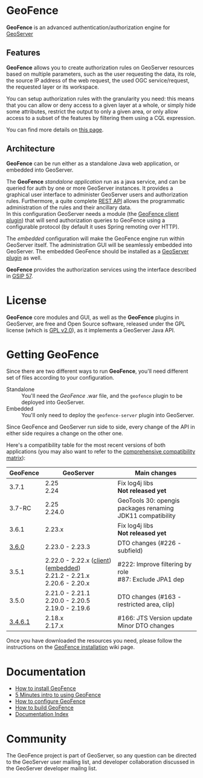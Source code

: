 GeoFence
==================================================

**GeoFence** is an advanced authentication/authorization engine for [GeoServer](http://www.geoserver.org) 

Features
--------------------------------------------------

**GeoFence** allows you to create authorization rules on GeoServer resources based on multiple parameters, such as the user requesting the data, its role, the source IP address of the web request, the used OGC service/request, the requested layer or its workspace.

You can setup authorization rules with the granularity you need: this means that you can allow or deny access to a given layer at a whole, or simply hide some attributes, restrict the output to only a given area, or only allow access to a subset of the features by filtering them using a CQL expression. 

You can find more details on [this page](https://github.com/geoserver/geofence/wiki/Main-concepts#rules).

Architecture
--------------------------------------------------

**GeoFence** can be run either as a standalone Java web application, or embedded into GeoServer.

The **GeoFence** *standalone application* run as a java service, and can be queried for auth by one or more GeoServer instances.
It provides a graphical user interface to administer GeoServer users and authorization rules. 
Furthermore, a quite complete [REST API](https://github.com/geoserver/geofence/wiki/REST-API) allows the programmatic administration of the rules and their ancillary data.  
In this configuration GeoServer needs a module (the [GeoFence client plugin](https://github.com/geoserver/geoserver/tree/main/src/extension/geofence/geofence)) that will send authorization queries to GeoFence using a configurable protocol (by default it uses Spring remoting over HTTP).

The *embedded* configuration will make the GeoFence engine run within GeoServer itself. The administration GUI will be seamlessly embedded into GeoServer. The embedded GeoFence should be installed as a [GeoServer plugin](https://github.com/geoserver/geoserver/tree/main/src/extension/geofence/geofence-server) as well.

**GeoFence** provides the authorization services using the interface described in [GSIP 57](http://geoserver.org/display/GEOS/GSIP+57+-+Improving+GeoServer+authorization+framework).


License
==================================================

**GeoFence** core modules and GUI, as well as the **GeoFence** plugins in GeoServer, are free and Open Source software, released under the GPL license (which is [GPL v2.0](http://www.gnu.org/licenses/old-licenses/gpl-2.0.html)), as it implements a GeoServer Java API.


Getting GeoFence
==================================================

Since there are two different ways to run **GeoFence**, you'll need different set of files according to your configuration.

<dl>
  <dt>Standalone</dt>
  <dd>You'll need the <em>GeoFence</em> .war file, and the <code>geofence</code> plugin to be deployed into GeoServer.</dd>

  <dt>Embedded</dt>
  <dd>You'll only need to deploy the <code>geofence-server</code> plugin into GeoServer.</dd>
</dl>


Since GeoFence and GeoServer run side to side, every change of the API in either side requires a change on the other one.

Here's a compatibility table for the most recent versions of both applications (you may also want to refer to the [comprehensive compatibility matrix](https://github.com/geoserver/geofence/wiki/GS-GF-Compatibility-matrix)):

| GeoFence       | GeoServer       |   Main changes                        |
|----------------|-----------------|---------------------------------------|
| 3.7.1          | 2.25 <br/>2.24  | Fix log4j libs <br/> **Not released yet** |
| 3.7-RC         | 2.25 <br/>2.24.0| GeoTools 30: opengis packages renaming <br/> JDK11 compatibility |
| 3.6.1          | 2.23.x          | Fix log4j libs <br/> **Not released yet** |
| [3.6.0][3.6.x] | 2.23.0 - 2.23.3 | DTO changes (#226 - subfield) |
| 3.5.1          | 2.22.0 - 2.22.x  ([client][2.22_client]) ([embedded][2.22_embedded]) <br/> 2.21.2 - 2.21.x <br/> 2.20.6 - 2.20.x| #222: Improve filtering by role <br/> #87: Exclude JPA1 dep |
| 3.5.0          | 2.21.0 - 2.21.1 <br/> 2.20.0 - 2.20.5 <br/>2.19.0 - 2.19.6  | DTO changes (#163 - restricted area, clip) |
| [3.4.6.1]      | 2.18.x <br/> 2.17.x      | #166: JTS Version update <br/> Minor DTO changes |

[3.6.x]: https://build.geoserver.org/geofence/nightly/3.6.x/geofence-3.6.x-latest-war.zip
[3.5.x]: https://build.geoserver.org/geofence/nightly/3.5.x/geofence-3.5.x-latest-war.zip
[3.4.x]: https://build.geoserver.org/geofence/3.4.x/geofence-3.4.x-latest-war.zip
[3.4.6]: https://github.com/geoserver/geofence/releases/download/v3.4.6/geofence.war
[3.4.6.1]: https://github.com/geoserver/geofence/releases/download/v3.4.6.1/geofence.war


[2.22_client]:   https://build.geoserver.org/geoserver/2.22.x/ext-latest/geoserver-2.22-SNAPSHOT-geofence-plugin.zip
[2.22_embedded]: https://build.geoserver.org/geoserver/2.22.x/ext-latest/geoserver-2.22-SNAPSHOT-geofence-server-plugin.zip
[2.19_client]:   https://build.geoserver.org/geoserver/2.19.x/ext-latest/geoserver-2.19-SNAPSHOT-geofence-plugin.zip
[2.19_embedded]: https://build.geoserver.org/geoserver/2.19.x/ext-latest/geoserver-2.19-SNAPSHOT-geofence-server-plugin.zip

Once you have downloaded the resources you need, please follow the instructions on the [GeoFence installation](https://github.com/geoserver/geofence/wiki/GeoFence-installation) wiki page.


Documentation
==================================================
* [How to install GeoFence](https://github.com/geoserver/geofence/wiki/GeoFence-installation)
* [5 Minutes intro to using GeoFence](https://github.com/geoserver/geofence/wiki/First-steps)
* [How to configure GeoFence](https://github.com/geoserver/geofence/wiki/GeoFence-configuration)
* [How to build GeoFence](https://github.com/geoserver/geofence/wiki/Building-instructions)
* [Documentation Index](https://github.com/geoserver/geofence/wiki/Documentation-index)

Community
==================================================
The GeoFence project is part of GeoServer, so any question can be directed to the GeoServer user mailing list, and developer collaboration discussed in the GeoServer developer mailng list. 
